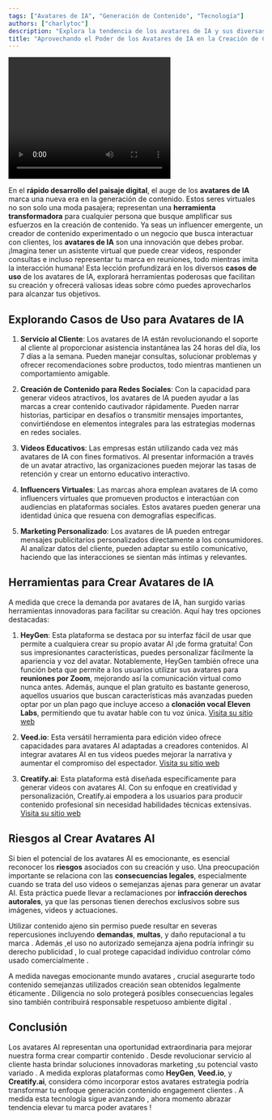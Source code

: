 ```yaml
---
tags: ["Avatares de IA", "Generación de Contenido", "Tecnología"]
authors: ["charlytoc"]
description: "Explora la tendencia de los avatares de IA y sus diversas aplicaciones en la creación de contenido y el servicio al cliente."
title: "Aprovechando el Poder de los Avatares de IA en la Creación de Contenido"
---
```

<video width="320" height="240" controls>
  <source src="https://raw.githubusercontent.com/breatheco-de/applied-ai-syllabus/407db7723a0b83e82a80d547126bdb29f0d0d677/assets/charly-ai-avatar.mp4" type="video/mp4">
  Your browser does not support the video tag.
</video>

En el **rápido desarrollo del paisaje digital**, el auge de los **avatares de IA** marca una nueva era en la generación de contenido. Estos seres virtuales no son solo una moda pasajera; representan una **herramienta transformadora** para cualquier persona que busque amplificar sus esfuerzos en la creación de contenido. Ya seas un influencer emergente, un creador de contenido experimentado o un negocio que busca interactuar con clientes, los **avatares de IA** son una innovación que debes probar. ¡Imagina tener un asistente virtual que puede crear videos, responder consultas e incluso representar tu marca en reuniones, todo mientras imita la interacción humana! Esta lección profundizará en los diversos **casos de uso** de los avatares de IA, explorará herramientas poderosas que facilitan su creación y ofrecerá valiosas ideas sobre cómo puedes aprovecharlos para alcanzar tus objetivos.

## Explorando Casos de Uso para Avatares de IA

1. **Servicio al Cliente**: Los avatares de IA están revolucionando el soporte al cliente al proporcionar asistencia instantánea las 24 horas del día, los 7 días a la semana. Pueden manejar consultas, solucionar problemas y ofrecer recomendaciones sobre productos, todo mientras mantienen un comportamiento amigable.

2. **Creación de Contenido para Redes Sociales**: Con la capacidad para generar videos atractivos, los avatares de IA pueden ayudar a las marcas a crear contenido cautivador rápidamente. Pueden narrar historias, participar en desafíos o transmitir mensajes importantes, convirtiéndose en elementos integrales para las estrategias modernas en redes sociales.

3. **Videos Educativos**: Las empresas están utilizando cada vez más avatares de IA con fines formativos. Al presentar información a través de un avatar atractivo, las organizaciones pueden mejorar las tasas de retención y crear un entorno educativo interactivo.

4. **Influencers Virtuales**: Las marcas ahora emplean avatares de IA como influencers virtuales que promueven productos e interactúan con audiencias en plataformas sociales. Estos avatares pueden generar una identidad única que resuena con demografías específicas.

5. **Marketing Personalizado**: Los avatares de IA pueden entregar mensajes publicitarios personalizados directamente a los consumidores. Al analizar datos del cliente, pueden adaptar su estilo comunicativo, haciendo que las interacciones se sientan más íntimas y relevantes.

## Herramientas para Crear Avatares de IA

A medida que crece la demanda por avatares de IA, han surgido varias herramientas innovadoras para facilitar su creación. Aquí hay tres opciones destacadas:

1. **HeyGen**: Esta plataforma se destaca por su interfaz fácil de usar que permite a cualquiera crear su propio avatar AI ¡de forma gratuita! Con sus impresionantes características, puedes personalizar fácilmente la apariencia y voz del avatar. Notablemente, HeyGen también ofrece una función beta que permite a los usuarios utilizar sus avatares para **reuniones por Zoom**, mejorando así la comunicación virtual como nunca antes. Además, aunque el plan gratuito es bastante generoso, aquellos usuarios que buscan características más avanzadas pueden optar por un plan pago que incluye acceso a **clonación vocal Eleven Labs**, permitiendo que tu avatar hable con tu voz única. [Visita su sitio web](https://app.heygen.com)

2. **Veed.io**: Esta versátil herramienta para edición video ofrece capacidades para avatares AI adaptadas a creadores contenidos. Al integrar avatares AI en tus videos puedes mejorar la narrativa y aumentar el compromiso del espectador. [Visita su sitio web](https://veed.io)

3. **Creatify.ai**: Esta plataforma está diseñada específicamente para generar videos con avatares AI. Con su enfoque en creatividad y personalización, Creatify.ai empodera a los usuarios para producir contenido profesional sin necesidad habilidades técnicas extensivas. [Visita su sitio web](https://creatify.ai)

## Riesgos al Crear Avatares AI

Si bien el potencial de los avatares AI es emocionante, es esencial reconocer los **riesgos** asociados con su creación y uso. Una preocupación importante se relaciona con las **consecuencias legales**, especialmente cuando se trata del uso videos o semejanzas ajenas para generar un avatar AI. Esta práctica puede llevar a reclamaciones por **infracción derechos autorales**, ya que las personas tienen derechos exclusivos sobre sus imágenes, videos y actuaciones.

Utilizar contenido ajeno sin permiso puede resultar en severas repercusiones incluyendo **demandas**, **multas**, y daño reputacional a tu marca . Además ,el uso no autorizado semejanza ajena podría infringir su derecho publicidad , lo cual protege capacidad individuo controlar cómo usado comercialmente .

A medida navegas emocionante mundo  avatares , crucial asegurarte todo contenido semejanzas utilizados creación sean obtenidos legalmente éticamente . Diligencia no solo protegerá posibles consecuencias legales sino también contribuirá responsable respetuoso ambiente digital .

## Conclusión

Los avatares AI representan una oportunidad extraordinaria para mejorar nuestra forma crear compartir contenido . Desde revolucionar servicio al cliente hasta brindar soluciones innovadoras marketing ,su potencial vasto variado . A medida exploras plataformas como  **HeyGen**,  **Veed.io**,  y  **Creatify.ai**, considera cómo incorporar estos avatares estrategia podría transformar tu enfoque generación contenido engagement clientes . A medida esta tecnología sigue avanzando , ahora momento abrazar tendencia elevar tu marca poder  avatares !